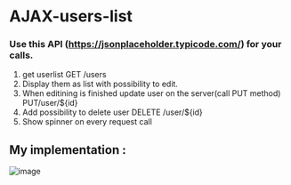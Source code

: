 # AJAX-users-list

### Use this API (https://jsonplaceholder.typicode.com/) for your calls.
1) get userlist GET /users
2) Display them as list with possibility to edit.
3) When editining is finished update user on the server(call PUT method)
PUT/user/${id}
4) Add possibility to delete user DELETE /user/${id}
5) Show spinner on every request call

## My implementation :
![image](https://user-images.githubusercontent.com/59802802/181074537-051e30b9-d0b5-4c43-8381-f0ec4865d74f.png)
